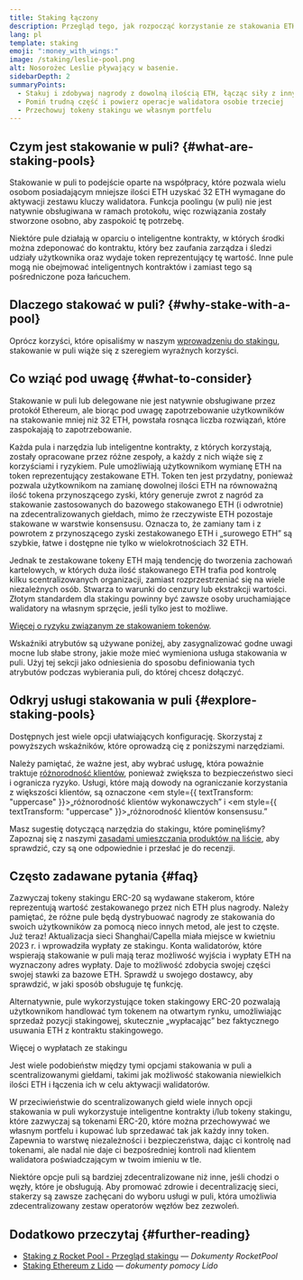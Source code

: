 ```yaml
---
title: Staking łączony
description: Przegląd tego, jak rozpocząć korzystanie ze stakowania ETH w puli
lang: pl
template: staking
emoji: ":money_with_wings:"
image: /staking/leslie-pool.png
alt: Nosorożec Leslie pływający w basenie.
sidebarDepth: 2
summaryPoints:
  - Stakuj i zdobywaj nagrody z dowolną ilością ETH, łącząc siły z innymi
  - Pomiń trudną część i powierz operacje walidatora osobie trzeciej
  - Przechowuj tokeny stakingu we własnym portfelu
---
```


## Czym jest stakowanie w puli? {#what-are-staking-pools}

Stakowanie w puli to podejście oparte na współpracy, które pozwala wielu osobom posiadającym mniejsze ilości ETH uzyskać 32 ETH wymagane do aktywacji zestawu kluczy walidatora. Funkcja poolingu (w puli) nie jest natywnie obsługiwana w ramach protokołu, więc rozwiązania zostały stworzone osobno, aby zaspokoić tę potrzebę.

Niektóre pule działają w oparciu o inteligentne kontrakty, w których środki można zdeponować do kontraktu, który bez zaufania zarządza i śledzi udziały użytkownika oraz wydaje token reprezentujący tę wartość. Inne pule mogą nie obejmować inteligentnych kontraktów i zamiast tego są pośredniczone poza łańcuchem.

## Dlaczego stakować w puli? {#why-stake-with-a-pool}

Oprócz korzyści, które opisaliśmy w naszym [wprowadzeniu do stakingu](/staking/), stakowanie w puli wiąże się z szeregiem wyraźnych korzyści.

<CardGrid>
  <Card title="Niska bariera wejścia" emoji="🐟" description="Not a whale? No problem. Most staking pools let you stake virtually any amount of ETH by joining forces with other stakers, unlike staking solo which requires 32 ETH." />
  <Card title="Stakuj już dzisiaj" emoji=":stopwatch:" description="Staking with a pool is as easy as a token swap. No need to worry about hardware setup and node maintenance. Pools allow you to deposit your ETH which enables node operators to run validators. Rewards are then distributed to contributors minus a fee for node operations." />
  <Card title="Tokeny stakingu" emoji=":droplet:" description="Many staking pools provide a token that represents a claim on your staked ETH and the rewards it generates. This allows you to make use of your staked ETH, e.g. as collateral in DeFi applications." />
</CardGrid>

<StakingComparison page="pools" />

## Co wziąć pod uwagę {#what-to-consider}

Stakowanie w puli lub delegowane nie jest natywnie obsługiwane przez protokół Ethereum, ale biorąc pod uwagę zapotrzebowanie użytkowników na stakowanie mniej niż 32 ETH, powstała rosnąca liczba rozwiązań, które zaspokajają to zapotrzebowanie.

Każda pula i narzędzia lub inteligentne kontrakty, z których korzystają, zostały opracowane przez różne zespoły, a każdy z nich wiąże się z korzyściami i ryzykiem. Pule umożliwiają użytkownikom wymianę ETH na token reprezentujący zestakowane ETH. Token ten jest przydatny, ponieważ pozwala użytkownikom na zamianę dowolnej ilości ETH na równoważną ilość tokena przynoszącego zyski, który generuje zwrot z nagród za stakowanie zastosowanych do bazowego stakowanego ETH (i odwrotnie) na zdecentralizowanych giełdach, mimo że rzeczywiste ETH pozostaje stakowane w warstwie konsensusu. Oznacza to, że zamiany tam i z powrotem z przynoszącego zyski zestakowanego ETH i „surowego ETH” są szybkie, łatwe i dostępne nie tylko w wielokrotnościach 32 ETH.

Jednak te zestakowane tokeny ETH mają tendencję do tworzenia zachowań kartelowych, w których duża ilość stakowanego ETH trafia pod kontrolę kilku scentralizowanych organizacji, zamiast rozprzestrzeniać się na wiele niezależnych osób. Stwarza to warunki do cenzury lub ekstrakcji wartości. Złotym standardem dla stakingu powinny być zawsze osoby uruchamiające walidatory na własnym sprzęcie, jeśli tylko jest to możliwe.

[Więcej o ryzyku związanym ze stakowaniem tokenów](https://notes.ethereum.org/@djrtwo/risks-of-lsd).

Wskaźniki atrybutów są używane poniżej, aby zasygnalizować godne uwagi mocne lub słabe strony, jakie może mieć wymieniona usługa stakowania w puli. Użyj tej sekcji jako odniesienia do sposobu definiowania tych atrybutów podczas wybierania puli, do której chcesz dołączyć.

<StakingConsiderations page="pools" />

## Odkryj usługi stakowania w puli {#explore-staking-pools}

Dostępnych jest wiele opcji ułatwiających konfigurację. Skorzystaj z powyższych wskaźników, które oprowadzą cię z poniższymi narzędziami.

<ProductDisclaimer />

<StakingProductsCardGrid category="pools" />

Należy pamiętać, że ważne jest, aby wybrać usługę, która poważnie traktuje [różnorodność klientów](/developers/docs/nodes-and-clients/client-diversity/), ponieważ zwiększa to bezpieczeństwo sieci i ogranicza ryzyko. Usługi, które mają dowody na ograniczanie korzystania z większości klientów, są oznaczone <em style={{ textTransform: "uppercase" }}>„różnorodność klientów wykonawczych”</em> i <em style={{ textTransform: "uppercase" }}>„różnorodność klientów konsensusu.”</em>

Masz sugestię dotyczącą narzędzia do stakingu, które pominęliśmy? Zapoznaj się z naszymi [zasadami umieszczania produktów na liście](/contributing/adding-staking-products/), aby sprawdzić, czy są one odpowiednie i przesłać je do recenzji.

## Często zadawane pytania {#faq}

<ExpandableCard title="Jak mogę zdobyć nagrody?">
Zazwyczaj tokeny stakingu ERC-20 są wydawane stakerom, które reprezentują wartość zestakowanego przez nich ETH plus nagrody. Należy pamiętać, że różne pule będą dystrybuować nagrody ze stakowania do swoich użytkowników za pomocą nieco innych metod, ale jest to częste.
</ExpandableCard>

<ExpandableCard title="Kiedy mogę wypłacić swoją stawkę?">
Już teraz! Aktualizacja sieci Shanghai/Capella miała miejsce w kwietniu 2023 r. i wprowadziła wypłaty ze stakingu. Konta walidatorów, które wspierają stakowanie w puli mają teraz możliwość wyjścia i wypłaty ETH na wyznaczony adres wypłaty. Daje to możliwość zdobycia swojej części swojej stawki za bazowe ETH. Sprawdź u swojego dostawcy, aby sprawdzić, w jaki sposób obsługuje tę funkcję.

Alternatywnie, pule wykorzystujące token stakingowy ERC-20 pozwalają użytkownikom handlować tym tokenem na otwartym rynku, umożliwiając sprzedaż pozycji stakingowej, skutecznie „wypłacając” bez faktycznego usuwania ETH z kontraktu stakingowego.

<ButtonLink to="/staking/withdrawals/">Więcej o wypłatach ze stakingu</ButtonLink>
</ExpandableCard>

<ExpandableCard title="Czy różni się to od stakowania z moją giełdą?">
Jest wiele podobieństw między tymi opcjami stakowania w puli a scentralizowanymi giełdami, takimi jak możliwość stakowania niewielkich ilości ETH i łączenia ich w celu aktywacji walidatorów.

W przeciwieństwie do scentralizowanych giełd wiele innych opcji stakowania w puli wykorzystuje inteligentne kontrakty i/lub tokeny stakingu, które zazwyczaj są tokenami ERC-20, które można przechowywać we własnym portfelu i kupować lub sprzedawać tak jak każdy inny token. Zapewnia to warstwę niezależności i bezpieczeństwa, dając ci kontrolę nad tokenami, ale nadal nie daje ci bezpośredniej kontroli nad klientem walidatora poświadczającym w twoim imieniu w tle.

Niektóre opcje puli są bardziej zdecentralizowane niż inne, jeśli chodzi o węzły, które je obsługują. Aby promować zdrowie i decentralizację sieci, stakerzy są zawsze zachęcani do wyboru usługi w puli, która umożliwia zdecentralizowany zestaw operatorów węzłów bez zezwoleń.
</ExpandableCard>

## Dodatkowo przeczytaj {#further-reading}

- [Staking z Rocket Pool - Przegląd stakingu](https://docs.rocketpool.net/guides/staking/overview.html) — _Dokumenty RocketPool_
- [Staking Ethereum z Lido](https://help.lido.fi/en/collections/2947324-staking-ethereum-with-lido) — _dokumenty pomocy Lido_
